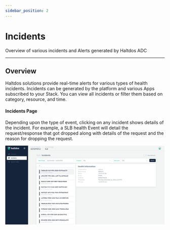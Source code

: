 ```yaml
---
sidebar_position: 2
---
```


# Incidents
Overview of various incidents and Alerts generated by Haltdos ADC

---

## Overview

Haltdos solutions provide real-time alerts for various types of health incidents. Incidents can be generated by the platform and various Apps subscribed to your Stack. You can view all incidents or filter them based on category, resource, and time.

#### Incidents Page

Depending upon the type of event, clicking on any incident shows details of the incident. For example, a SLB health Event will detail the request/response that got dropped along with details of the request and the reason for dropping the request.

![Event](/img/adc/v2/incidentevent.png)